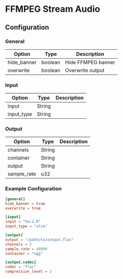 # FFMPEG Stream Audio



## Configuration

### General

| Option      | Type    | Description        |
|-------------|---------|--------------------|
| hide_banner | boolean | Hide FFMPEG banner |
| overwrite   | boolean | Overwrite output   |


### Input

| Option     | Type   | Description |
|------------|--------|-------------|
| input      | String |             |
| input_type | String |             |



### Output

| Option      | Type   | Description |
|-------------|--------|-------------|
| channels    | String |             |
| container   | String |             |
| output      | String |             |
| sample_rate | u32    |             |

### Example Configuration
```toml
[general]
hide_banner = true
overwrite = true

[input]
input = "hw:2,0"
input_type = "alsa"

[output]
output = "/path/to/output.flac"
channels = 2
sample_rate = 48000
container = "ogg"

[output.codec]
codec = "flac"
compression_level = 2
```

